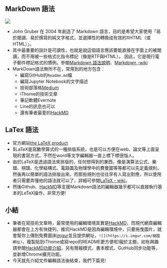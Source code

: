 ## MarkDown 語法
![](https://i.imgur.com/hLed4Je.png)
- John Gruber 在 2004 年創造了 Markdown 語言，目的是希望大家使用「易於閱讀、易於撰寫的純文字格式，並選擇性的轉換成有效的XHTML（或HTML）」。
- 其中最重要的設計是可讀性，也就是說這個語言應該要能直接在字面上的被閱讀，而不用被一些格式化指令標記（像是RTF與HTML）。 因此，它是現行電子郵件標記格式的慣例。參閱[Markdown 語法說明](https://markdown.tw/)、[Markdown -wiki](https://zh.wikipedia.org/wiki/Markdown)
- MarkDown語法無所不在，常用到的地方包含：
    - 編寫GitHub的`Readme.md`檔
    - 編寫Jupyter Notebook的文字描述
    - 技術部落格[Medium](https://medium.com/)
    - iThome的技術文章
    - 筆記軟體Evernote
    - Line的訊息也可以
    - 還有筆者最愛的[HackMD](https://hackmd.io/)

## LaTex 語法
- 官方網站[the LaTeX product](https://www.latex-project.org/)
- $LaTeX是寫數學算式的一種排版系統，也是可以方便在web、論文等上面呈現的書寫方式，不然在word等文字編輯器一直上標下標很惱人。
- 由於LaTeX是透過語法來排版的，任何想得到的東西，像是演算法公式、樂譜、棋譜、化學結構式、電路圖及物理學中的費曼圖等等都可以先定義規則，然後再以簡單的語法排版出來。而那些規則也往往早有人寫出對應，所以使用者只需要弄懂他的語法就可以了，詳細可參閱[LaTeX - wiki](https://zh.wikipedia.org/zh-tw/LaTeX)。
- 然後Github、[HackMD](https://hackmd.io/)等支援Markdown語法的編輯器幾乎都可以直接執行基本的LeTeX操作，非常方便!

## 小結
- 筆者在寫技術文章時，最常使用的編輯環境其實是[HackMD](https://hackmd.io/)，而現代網頁編輯器都會在上方有快捷列，推坑HackMD是因為編輯環境中，只要拖曳圖片，就會幫你上傳到免費圖床[imgur](https://imgur.com/)並且提供網址，`![](https://i.imgur.com/縮圖網址)`，複製貼到iThome或寫repo的README更方便啦!礙於主題，如有興趣請參閱[HackMD功能介紹](https://hackmd.io/features-tw)，另有簡報模式、書本模式、GutHub同步功能等，並新增Chrome擴充功能。
- 今天就先介紹文件編輯語法後結束，我們下篇見!
